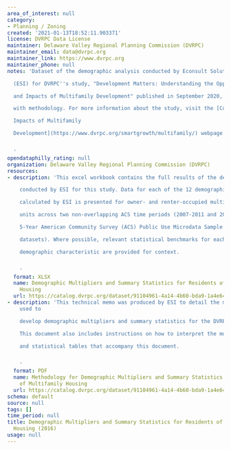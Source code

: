 ```yaml
---
area_of_interest: null
category:
- Planning / Zoning
created: '2021-01-13T18:52:11.903371'
license: DVRPC Data License
maintainer: Delaware Valley Regional Planning Commission (DVRPC)
maintainer_email: data@dvrpc.org
maintainer_link: https://www.dvrpc.org
maintainer_phone: null
notes: 'Dataset of the demographic analysis conducted by Econsult Solutions, Inc.

  (ESI) for DVRPC''s study, "Development Matters: Understanding the Opportunities

  and Impacts of Multifamily Development" published in September 2020, along

  with methodology. For more information about the study, visit the [Community

  Impacts of Multifamily

  Development](https://www.dvrpc.org/smartgrowth/multifamily/) webpage.


  '
opendataphilly_rating: null
organization: Delaware Valley Regional Planning Commission (DVRPC)
resources:
- description: 'This excel workbook contains the full results of the demographic analysis

    conducted by ESI for this study. Data for each of the 12 demographic variables

    calculated by ESI is presented for owner- and renter-occupied multifamily

    units across two non-overlapping ACS time periods (2007-2011 and 2012-2016

    5-Year American Community Survey (ACS) Public Use Microdata Sample [PUMS]

    datasets). Where possible, relevant statistical benchmarks for each

    demographic characteristic are provided for context.


    '
  format: XLSX
  name: Demographic Multipliers and Summary Statistics for Residents of Multifamily
    Housing
  url: https://catalog.dvrpc.org/dataset/91104961-4a14-4b60-bda9-1a4e64b82d3a/resource/53edb8c7-49de-43a3-b8b6-9515e27ce6cc/download/dvrpc-multifamily-demographic-multipliers-and-summary-statistics_digital-product.xlsx
- description: 'This technical memo was produced by ESI to detail the methodology
    used to

    develop demographic multipliers and summary statistics for the DVRPC region.

    This document also includes instructions on how to interpret the multiplier

    and statistical tables that accompany this document.


    '
  format: PDF
  name: Methodology for Demographic Multipliers and Summary Statistics for Residents
    of Multifamily Housing
  url: https://catalog.dvrpc.org/dataset/91104961-4a14-4b60-bda9-1a4e64b82d3a/resource/a51cb91c-df62-41a2-981a-60291763bace/download/dvrpc-demographic-multiplier-methodology-memo.pdf
schema: default
source: null
tags: []
time_period: null
title: Demographic Multipliers and Summary Statistics for Residents of Multifamily
  Housing (2016)
usage: null
---
```

